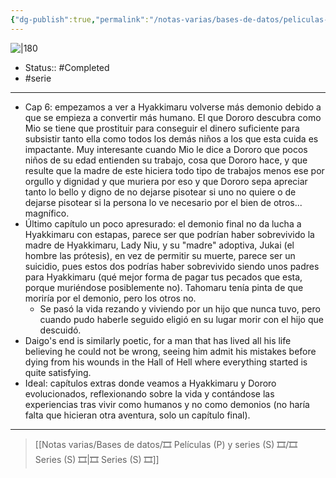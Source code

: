 ```yaml
---
{"dg-publish":true,"permalink":"/notas-varias/bases-de-datos/peliculas-p-y-series-s/s-dororo/"}
---
```



![|180](https://m.media-amazon.com/images/M/MV5BMTMwNmQyM2EtMDQ2My00Y2FhLWJlYTYtMDMwYWU4MzAwYmI3XkEyXkFqcGdeQXVyMTQ3MjMyMTYz._V1_SX300.jpg)

- Status:: #Completed  
- #serie

---

- Cap 6: empezamos a ver a Hyakkimaru volverse más demonio debido a que se empieza a convertir más humano. El que Dororo descubra como Mio se tiene que prostituir para conseguir el dinero suficiente para subsistir tanto ella como todos los demás niños a los que esta cuida es impactante. Muy interesante cuando Mio le dice a Dororo que pocos niños de su edad entienden su trabajo, cosa que Dororo hace, y que resulte que la madre de este hiciera todo tipo de trabajos menos ese por orgullo y dignidad y que muriera por eso y que Dororo sepa apreciar tanto lo bello y digno de no dejarse pisotear si uno no quiere o de dejarse pisotear si la persona lo ve necesario por el bien de otros... magnífico.
- Último capítulo un poco apresurado: el demonio final no da lucha a Hyakkimaru con estapas, parece ser que podrían haber sobrevivido la madre de Hyakkimaru, Lady Niu, y su "madre" adoptiva, Jukai (el hombre las prótesis), en vez de permitir su muerte, parece ser un suicidio, pues estos dos podrías haber sobrevivido siendo unos padres para Hyakkimaru (qué mejor forma de pagar tus pecados que esta, porque muriéndose posiblemente no). Tahomaru tenía pinta de que moriría por el demonio, pero los otros no.
	- Se pasó la vida rezando y viviendo por un hijo que nunca tuvo, pero cuando pudo haberle seguido eligió en su lugar morir con el hijo que descuidó.
- Daigo's end is similarly poetic, for a man that has lived all his life believing he could not be wrong, seeing him admit his mistakes before dying from his wounds in the Hall of Hell where everything started is quite satisfying.
- Ideal: capítulos extras donde veamos a Hyakkimaru y Dororo evolucionados, reflexionando sobre la vida y contándose las experiencias tras vivir como humanos y no como demonios (no haría falta que hicieran otra aventura, solo un capítulo final).

---

> [[Notas varias/Bases de datos/🎞️ Películas (P) y series (S) 🎞️/🎞️ Series (S) 🎞️\|🎞️ Series (S) 🎞️]]